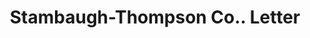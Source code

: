 ---
doi: 10.7916/D8TM8P74
date_other: '1927'
date_other_textual: '1927'
form: correspondence
genre:
- Letters (correspondence)
name:
- Stambaugh-Thompson Co.
object_in_context_url: https://biggert.cul.columbia.edu/items/view/ave_biggert_01342
subject_hierarchical_geographic:
- Youngstown, Ohio, United States
subject_name:
- Stambaugh-Thompson Co.
title: Stambaugh-Thompson Co.. Letter
sort_title: Stambaugh-Thompson Co.. Letter
call_number: ave_biggert_01342
coordinates:
- 41.1,-80.65
pid: ave_biggert_01342
identifiers: ave_biggert_01342
thumbnail: https://derivativo-3.library.columbia.edu/iiif/2/ldpd:343200/full/!256,256/0/native.jpg
permalink: /biggert/ave_biggert_01342/
layout: iiif-image-page
---